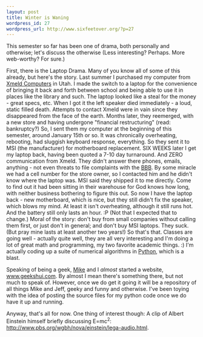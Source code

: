 ```yaml
--- 
layout: post
title: Winter is Waning
wordpress_id: 27
wordpress_url: http://www.sixfeetover.org/?p=27
---
```

This semester so far has been one of drama, both personally and otherwise; let's discuss the otherwise (Less interesting? Perhaps.  More web-worthy? For sure.)

First, there is the Laptop Drama.  Many of you know all of some of this already, but here's the story.   Last summer I purchased my computer from <a title="Not actually link-worthy" href="http://www.sixfeetover.org/#">Xmeld Computers</a> in Utah.  I made the switch to a laptop for the convenience of bringing it back and forth between school and being able to use it in places like the library and such.  The laptop looked like a steal for the money - great specs, etc.  When I got it the left speaker died immediately - a loud, static filled death.  Attempts to contact Xmeld were in vain since they disappeared from the face of the earth.  Months later, they reemerged, with a new store and having undergone "financial restructuring" (read: bankruptcy?) So, I sent them my computer at the beginning of this semester, around January 15th or so.  It was chronically overheating, rebooting, had sluggish keyboard response, everything.  So they sent it to MSI (the manufacturer) for motherboard replacement.  SIX WEEKS later I get my laptop back, having been quoted a 7-10 day turnaround.  And ZERO communication from Xmeld.  They didn't answer there phones, emails, anything - not even threats to file complaints with the <a title="Better Business Bureau" href="http://www.bbb.org">BBB</a>.  By some miracle we had a cell number for the store owner, so I contacted him and he didn't know where the laptop was.  MSI said they shipped it to me directly.  Come to find out it had been sitting in their warehouse for God knows how long, with neither business bothering to figure this out.  So now I have the laptop back - new motherboard, which is nice, but they still didn't fix the speaker, which blows my mind.  At least it isn't <em>over</em>heating, although it still runs hot.   And the battery still only lasts an hour. :P  (Not that I expected that to change.)  Moral of the story:  don't buy from small companies without calling them first, or just don't in general; and don't buy MSI laptops.  They suck.  (But pray mine lasts at least another two years!)
So that's that.  Classes are going well - actually quite well, they are all very interesting and I'm doing a lot of great math and programming, my two favorite academic things. :)  I'm actually coding up a suite of numerical algorithms in <a title="The best programming language ever." href="http://www.python.org">Python</a>, which is a blast.

Speaking of being a geek, <a title="Miquando van Guido von Bossomrocket" href="http://www.theory37.com">Mike</a> and I <em>almost</em> started a website, <a href="http://www.geekshui.com">www.geekshui.com</a>.  By almost I mean there's something there, but not much to speak of.  However, once we do get it going it will be a repository of all things Mike and Jeff, geeky and funny and otherwise.  I've been toying with the idea of posting the source files for my python code once we do have it up and running.

Anyway, that's all for now.  One thing of interest though:  A clip of Albert Einstein himself briefly discussing E=mc<sup>2</sup>: <a href="http://www.pbs.org/wgbh/nova/einstein/lega-audio.html">http://www.pbs.org/wgbh/nova/einstein/lega-audio.html</a>.
